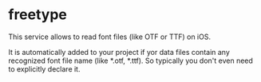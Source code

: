 # freetype

This service allows to read font files (like  OTF or TTF) on iOS.

It is automatically added to your project if yor data files contain any recognized font file name (like *.otf, *.ttf). So typically you don't even need to explicitly declare it.